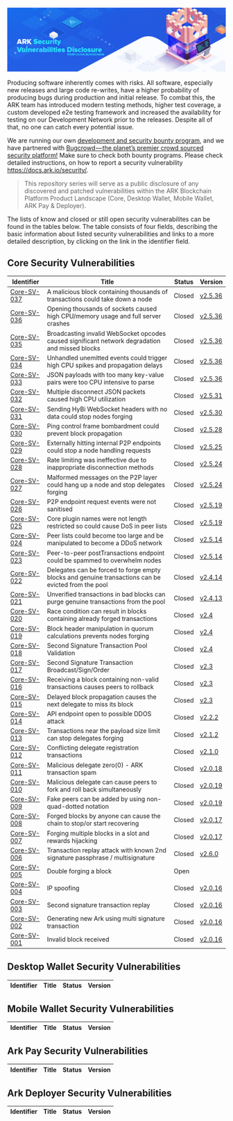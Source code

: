 ![Ark Improvement Proposals](assets/img/header.png)

Producing software inherently comes with risks. All software, especially new releases and large code re-writes, have a higher probability of producing bugs during production and initial release. To combat this, the ARK team has introduced modern testing methods, higher test coverage, a custom developed e2e testing framework and increased the availability for testing on our Development Network prior to the releases. Despite all of that, no one can catch every potential issue. 

We are running our own [development and security bounty program](https://blog.ark.io/ark-development-and-security-bounty-program-a95122d06879), and we have partnered with [Bugcrowd — the planet’s premier crowd sourced security platform!](https://blog.ark.io/ark-and-bugcrowd-go-hunting-cda4025051d5) Make sure to check both bounty programs. Please check detailed instructions, on how to report a security vulnerability https://docs.ark.io/security/.

>This repository series will serve as a public disclosure of any discovered and patched vulnerabilities within the ARK Blockchain Platform Product Landscape (Core, Desktop Wallet, Mobile Wallet, ARK Pay & Deployer).

The lists of know and closed or still open security vulnerabilites can be found in the tables below. The table consists of four fields, describing the basic information about listed security vulnerabilities and links to a more detailed description, by clicking on the link in the identifier field. 

## Core Security Vulnerabilities

| Identifier | Title| Status | Version |
| ------------- | ------------ | ------ | ----- | 
| [Core-SV-037](/core/core-sv-037.md)| A malicious block containing thousands of transactions could take down a node | Closed | [v2.5.36](https://github.com/ArkEcosystem/core/releases/tag/2.5.36) |
| [Core-SV-036](/core/core-sv-036.md)| Opening thousands of sockets caused high CPU/memory usage and full server crashes | Closed | [v2.5.36](https://github.com/ArkEcosystem/core/releases/tag/2.5.36) |
| [Core-SV-035](/core/core-sv-035.md)| Broadcasting invalid WebSocket opcodes caused significant network degradation and missed blocks | Closed | [v2.5.36](https://github.com/ArkEcosystem/core/releases/tag/2.5.36) |
| [Core-SV-034](/core/core-sv-034.md)| Unhandled unemitted events could trigger high CPU spikes and propagation delays | Closed | [v2.5.36](https://github.com/ArkEcosystem/core/releases/tag/2.5.36) |
| [Core-SV-033](/core/core-sv-033.md)| JSON payloads with too many key-value pairs were too CPU intensive to parse | Closed | [v2.5.36](https://github.com/ArkEcosystem/core/releases/tag/2.5.36) |
| [Core-SV-032](/core/core-sv-032.md)| Multiple disconnect JSON packets caused high CPU utilization | Closed | [v2.5.31](https://github.com/ArkEcosystem/core/releases/tag/2.5.31) |
| [Core-SV-031](/core/core-sv-031.md)| Sending HyBi WebSocket headers with no data could stop nodes forging | Closed | [v2.5.30](https://github.com/ArkEcosystem/core/releases/tag/2.5.30) |
| [Core-SV-030](/core/core-sv-030.md)| Ping control frame bombardment could prevent block propagation | Closed | [v2.5.28](https://github.com/ArkEcosystem/core/releases/tag/2.5.28) |
| [Core-SV-029](/core/core-sv-029.md)| Externally hitting internal P2P endpoints could stop a node handling requests | Closed | [v2.5.25](https://github.com/ArkEcosystem/core/releases/tag/2.5.25) |
| [Core-SV-028](/core/core-sv-028.md)| Rate limiting was ineffective due to inappropriate disconnection methods | Closed | [v2.5.24](https://github.com/ArkEcosystem/core/releases/tag/2.5.24) |
| [Core-SV-027](/core/core-sv-027.md)| Malformed messages on the P2P layer could hang up a node and stop delegates forging | Closed | [v2.5.24](https://github.com/ArkEcosystem/core/releases/tag/2.5.24) |
| [Core-SV-026](/core/core-sv-026.md)| P2P endpoint request events were not sanitised | Closed | [v2.5.19](https://github.com/ArkEcosystem/core/releases/tag/2.5.19) |
| [Core-SV-025](/core/core-sv-025.md)| Core plugin names were not length restricted so could cause DoS in peer lists | Closed | [v2.5.19](https://github.com/ArkEcosystem/core/releases/tag/2.5.19) |
| [Core-SV-024](/core/core-sv-024.md)| Peer lists could become too large and be manipulated to become a DDoS network | Closed | [v2.5.14](https://github.com/ArkEcosystem/core/releases/tag/2.5.14) |
| [Core-SV-023](/core/core-sv-023.md)| Peer-to-peer postTransactions endpoint could be spammed to overwhelm nodes | Closed | [v2.5.14](https://github.com/ArkEcosystem/core/releases/tag/2.5.14) |
| [Core-SV-022](/core/core-sv-022.md)| Delegates can be forced to forge empty blocks and genuine transactions can be evicted from the pool | Closed | [v2.4.14](https://github.com/ArkEcosystem/core/releases/tag/2.4.14) |
| [Core-SV-021](/core/core-sv-021.md)| Unverified transactions in bad blocks can purge genuine transactions from the pool | Closed | [v2.4.13](https://github.com/ArkEcosystem/core/releases/tag/2.4.13) |
| [Core-SV-020](/core/core-sv-020.md)| Race condition can result in blocks containing already forged transactions | Closed | [v2.4](https://github.com/ArkEcosystem/core/releases/tag/2.4.0) |
| [Core-SV-019](/core/core-sv-019.md)| Block header manipulation in quorum calculations prevents nodes forging | Closed | [v2.4](https://github.com/ArkEcosystem/core/releases/tag/2.4.0) |
| [Core-SV-018](/core/core-sv-018.md)| Second Signature Transaction Pool Validation | Closed | [v2.4](https://github.com/ArkEcosystem/core/releases/tag/2.4.0) |
| [Core-SV-017](/core/core-sv-017.md)| Second Signature Transaction Broadcast/Sign/Order | Closed | [v2.3](https://github.com/ArkEcosystem/core/releases/tag/2.3.0) |k
| [Core-SV-016](/core/core-sv-016.md)| Receiving a block containing non-valid transactions causes peers to rollback | Closed | [v2.3](https://github.com/ArkEcosystem/core/releases/tag/2.3.0) |
| [Core-SV-015](/core/core-sv-015.md)| Delayed block propagation causes the next delegate to miss its block | Closed | [v2.3](https://github.com/ArkEcosystem/core/releases/tag/2.3.0) |
| [Core-SV-014](/core/core-sv-014.md)| API endpoint open to possible DDOS attack | Closed | [v2.2.2](https://github.com/ArkEcosystem/core/releases/tag/2.2.2) |
| [Core-SV-013](/core/core-sv-013.md)| Transactions near the payload size limit can stop delegates forging | Closed | [v2.1.2](https://github.com/ArkEcosystem/core/releases/tag/2.1.2) |
| [Core-SV-012](/core/core-sv-012.md)| Conflicting delegate registration transactions | Closed | [v2.1.0](https://github.com/ArkEcosystem/core/releases/tag/2.1.0) |
| [Core-SV-011](/core/core-sv-011.md)| Malicious delegate zero(0) - ARK transaction spam | Closed | [v2.0.18](https://github.com/ArkEcosystem/core/releases/tag/2.0.18) |
| [Core-SV-010](/core/core-sv-010.md)| Malicious delegate can cause peers to fork and roll back simultaneously | Closed | [v2.0.19](https://github.com/ArkEcosystem/core/releases/tag/2.0.19) |
| [Core-SV-009](/core/core-sv-009.md)| Fake peers can be added by using non-quad-dotted notation | Closed | [v2.0.19](https://github.com/ArkEcosystem/core/releases/tag/2.0.19) |
| [Core-SV-008](/core/core-sv-008.md)| Forged blocks by anyone can cause the chain to stop/or start recovering | Closed | [v2.0.17](https://github.com/ArkEcosystem/core/releases/tag/2.0.17) |
| [Core-SV-007](/core/core-sv-007.md)| Forging multiple blocks in a slot and rewards hijacking | Closed | [v2.0.17](https://github.com/ArkEcosystem/core/releases/tag/2.0.17) |
| [Core-SV-006](/core/core-sv-006.md)| Transaction replay attack with known 2nd signature passphrase / multisignature | Closed | [v2.6.0](https://github.com/ArkEcosystem/core/releases/tag/2.6.0) |
| [Core-SV-005](/core/core-sv-005.md)| Double forging a block | Open |  |
| [Core-SV-004](/core/core-sv-004.md)| IP spoofing | Closed | [v2.0.16](https://github.com/ArkEcosystem/core/releases/tag/2.0.16) |
| [Core-SV-003](/core/core-sv-003.md)| Second signature transaction replay  | Closed | [v2.0.16](https://github.com/ArkEcosystem/core/releases/tag/2.0.16) |
| [Core-SV-002](/core/core-sv-002.md)| Generating new Ark using multi signature transaction  | Closed | [v2.0.16](https://github.com/ArkEcosystem/core/releases/tag/2.0.16) |
| [Core-SV-001](/core/core-sv-001.md)| Invalid block received | Closed | [v2.0.16](https://github.com/ArkEcosystem/core/releases/tag/2.0.16) |


## Desktop Wallet Security Vulnerabilities

| Identifier| Title| Status | Version |
| ------------- | ------------ | ------ | ----- | 


## Mobile Wallet Security Vulnerabilities

| Identifier| Title| Status | Version |
| ------------- | ------------ | ------ | ----- | 

## Ark Pay Security Vulnerabilities

| Identifier| Title| Status | Version |
| ------------- | ------------ | ------ | ----- | 

## Ark Deployer Security Vulnerabilities

| Identifier| Title| Status | Version |
| ------------- | ------------ | ------ | ----- | 
